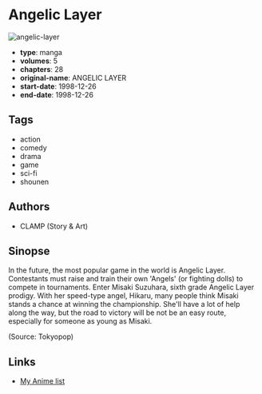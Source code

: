 # Angelic Layer

![angelic-layer](https://cdn.myanimelist.net/images/manga/3/179060.jpg)

-   **type**: manga
-   **volumes**: 5
-   **chapters**: 28
-   **original-name**: ANGELIC LAYER
-   **start-date**: 1998-12-26
-   **end-date**: 1998-12-26

## Tags

-   action
-   comedy
-   drama
-   game
-   sci-fi
-   shounen

## Authors

-   CLAMP (Story & Art)

## Sinopse

In the future, the most popular game in the world is Angelic Layer. Contestants must raise and train their own 'Angels' (or fighting dolls) to compete in tournaments. Enter Misaki Suzuhara, sixth grade Angelic Layer prodigy. With her speed-type angel, Hikaru, many people think Misaki stands a chance at winning the championship. She'll have a lot of help along the way, but the road to victory will be not be an easy route, especially for someone as young as Misaki.

(Source: Tokyopop)

## Links

-   [My Anime list](https://myanimelist.net/manga/80/Angelic_Layer)
